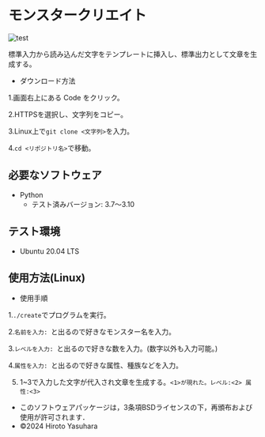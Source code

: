 # モンスタークリエイト
![test](https://github.com/kurese-ru/robosys-repo01/actions/workflows/test.yml/badge.svg)

標準入力から読み込んだ文字をテンプレートに挿入し、標準出力として文章を生成する。
- ダウンロード方法

1.画面右上にある Code をクリック。
  
2.HTTPSを選択し、文字列をコピー。

3.Linux上で```git clone <文字列>```を入力。

4.```cd <リポジトリ名>```で移動。
## 必要なソフトウェア
- Python
  - テスト済みバージョン: 3.7〜3.10
## テスト環境
- Ubuntu 20.04 LTS
## 使用方法(Linux)
- 使用手順

1.```./create```でプログラムを実行。

2.```名前を入力: ```と出るので好きなモンスター名を入力。

3.```レベルを入力: ```と出るので好きな数を入力。(数字以外も入力可能。)

4.```属性を入力: ```と出るので好きな属性、種族などを入力。

5. 1~3で入力した文字が代入され文章を生成する。```<1>が現れた。レベル:<2> 属性:<3>```


- このソフトウェアパッケージは，3条項BSDライセンスの下，再頒布および使用が許可されます．
- ©2024 Hiroto Yasuhara
